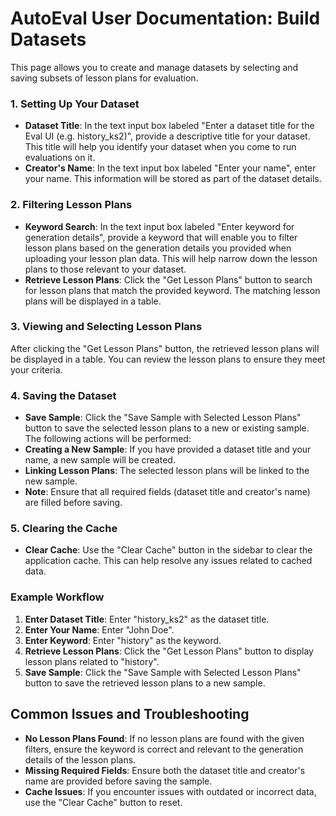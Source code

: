# AutoEval User Documentation: Build Datasets
This page allows you to create and manage datasets by selecting and saving subsets of lesson plans for evaluation.

### 1. Setting Up Your Dataset
- **Dataset Title**: In the text input box labeled "Enter a dataset title for the Eval UI (e.g. history_ks2)", provide a descriptive title for your dataset. This title will help you identify your dataset when you come to run evaluations on it.
- **Creator's Name**: In the text input box labeled "Enter your name", enter your name. This information will be stored as part of the dataset details.

### 2. Filtering Lesson Plans
- **Keyword Search**: In the text input box labeled "Enter keyword for generation details", provide a keyword that will enable you to filter lesson plans based on the generation details you provided when uploading your lesson plan data. This will help narrow down the lesson plans to those relevant to your dataset.
- **Retrieve Lesson Plans**: Click the "Get Lesson Plans" button to search for lesson plans that match the provided keyword. The matching lesson plans will be displayed in a table.

### 3. Viewing and Selecting Lesson Plans
After clicking the "Get Lesson Plans" button, the retrieved lesson plans will be displayed in a table. You can review the lesson plans to ensure they meet your criteria.

### 4. Saving the Dataset
- **Save Sample**: Click the "Save Sample with Selected Lesson Plans" button to save the selected lesson plans to a new or existing sample. The following actions will be performed:
- **Creating a New Sample**: If you have provided a dataset title and your name, a new sample will be created.
- **Linking Lesson Plans**: The selected lesson plans will be linked to the new sample.
- **Note**: Ensure that all required fields (dataset title and creator's name) are filled before saving.

### 5. Clearing the Cache
- **Clear Cache**: Use the "Clear Cache" button in the sidebar to clear the application cache. This can help resolve any issues related to cached data.

### Example Workflow
1. **Enter Dataset Title**: Enter "history_ks2" as the dataset title.
2. **Enter Your Name**: Enter "John Doe".
3. **Enter Keyword**: Enter "history" as the keyword.
4. **Retrieve Lesson Plans**: Click the "Get Lesson Plans" button to display lesson plans related to "history".
5. **Save Sample**: Click the "Save Sample with Selected Lesson Plans" button to save the retrieved lesson plans to a new sample.

## Common Issues and Troubleshooting
- **No Lesson Plans Found**: If no lesson plans are found with the given filters, ensure the keyword is correct and relevant to the generation details of the lesson plans.
- **Missing Required Fields**: Ensure both the dataset title and creator's name are provided before saving the sample.
- **Cache Issues**: If you encounter issues with outdated or incorrect data, use the "Clear Cache" button to reset.

